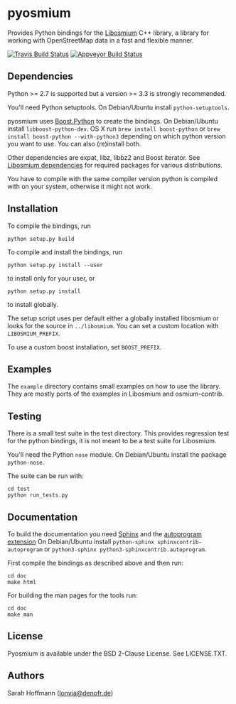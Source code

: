 # pyosmium

Provides Python bindings for the [Libosmium](https://github.com/osmcode/libosmium) C++
library, a library for working with OpenStreetMap data in a fast and flexible
manner.

[![Travis Build Status](https://api.travis-ci.org/osmcode/pyosmium.svg)](http://travis-ci.org/osmcode/pyosmium)
[![Appveyor Build Status](https://ci.appveyor.com/api/projects/status/github/osmcode/pyosmium?svg=true)](https://ci.appveyor.com/project/Mapbox/pyosmium)


## Dependencies

Python >= 2.7 is supported but a version >= 3.3 is strongly recommended.

You'll need Python setuptools. On Debian/Ubuntu install `python-setuptools`.

pyosmium uses [Boost.Python](http://www.boost.org/doc/libs/1_56_0/libs/python/doc/index.html)
to create the bindings. On Debian/Ubuntu install `libboost-python-dev`. OS X run
`brew install boost-python` or `brew install boost-python --with-python3`
depending on which python version you want to use. You can also (re)install
both.

Other dependencies are expat, libz, libbz2 and Boost iterator.
See [Libosmium dependencies](http://osmcode.org/libosmium/manual.html#dependencies)
for required packages for various distributions.

You have to compile with the same compiler version python is compiled with on
your system, otherwise it might not work.

## Installation

To compile the bindings, run

    python setup.py build

To compile and install the bindings, run

    python setup.py install --user

to install only for your user, or

    python setup.py install

to install globally.

The setup script uses per default either a globally installed libosmium or
looks for the source in `../libosmium`. You can set a custom location with
`LIBOSMIUM_PREFIX`.

To use a custom boost installation, set `BOOST_PREFIX`.

## Examples

The `example` directory contains small examples on how to use the library.
They are mostly ports of the examples in Libosmium and osmium-contrib.


## Testing

There is a small test suite in the test directory. This provides regression
test for the python bindings, it is not meant to be a test suite for Libosmium.

You'll need the Python `nose` module. On Debian/Ubuntu install the package
`python-nose`.

The suite can be run with:

    cd test
    python run_tests.py


## Documentation

To build the documentation you need [Sphinx](http://sphinx-doc.org/)
and the [autoprogram extension](https://pythonhosted.org/sphinxcontrib-autoprogram/)
On Debian/Ubuntu install `python-sphinx sphinxcontrib-autoprogram`
or `python3-sphinx python3-sphinxcontrib.autoprogram`.

First compile the bindings as described above and then run:

    cd doc
    make html

For building the man pages for the tools run:

    cd doc
    make man


## License

Pyosmium is available under the BSD 2-Clause License. See LICENSE.TXT.


## Authors

Sarah Hoffmann (lonvia@denofr.de)

